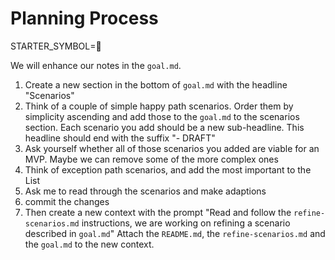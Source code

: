 # Planning Process

STARTER_SYMBOL=📝

We will enhance our notes in the `goal.md`.

1. Create a new section in the bottom of `goal.md` with the headline "Scenarios"
1. Think of a couple of simple happy path scenarios. Order them by simplicity ascending and add those to the `goal.md` to the scenarios section. Each scenario you add should be a new sub-headline. This headline should end with the suffix "- DRAFT"
1. Ask yourself whether all of those scenarios you added are viable for an MVP. Maybe we can remove some of the more complex ones
1. Think of exception path scenarios, and add the most important to the List
1. Ask me to read through the scenarios and make adaptions
1. commit the changes
1. Then create a new context with the prompt "Read and follow the `refine-scenarios.md` instructions, we are working on refining a scenario described in `goal.md`"
Attach the `README.md`, the `refine-scenarios.md` and the `goal.md` to the new context. 